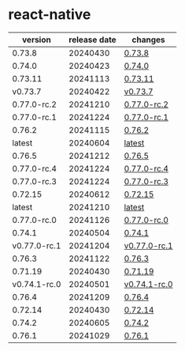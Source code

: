 # react-native

|   version    | release date |                  changes                   |
|--------------|--------------|--------------------------------------------|
| 0.73.8       | 20240430     | [0.73.8](./0.73.8-20240430.md)             |
| 0.74.0       | 20240423     | [0.74.0](./0.74.0-20240423.md)             |
| 0.73.11      | 20241113     | [0.73.11](./0.73.11-20241113.md)           |
| v0.73.7      | 20240422     | [v0.73.7](./v0.73.7-20240422.md)           |
| 0.77.0-rc.2  | 20241210     | [0.77.0-rc.2](./0.77.0-rc.2-20241210.md)   |
| 0.77.0-rc.1  | 20241224     | [0.77.0-rc.1](./0.77.0-rc.1-20241224.md)   |
| 0.76.2       | 20241115     | [0.76.2](./0.76.2-20241115.md)             |
| latest       | 20240604     | [latest](./latest-20240604.md)             |
| 0.76.5       | 20241212     | [0.76.5](./0.76.5-20241212.md)             |
| 0.77.0-rc.4  | 20241224     | [0.77.0-rc.4](./0.77.0-rc.4-20241224.md)   |
| 0.77.0-rc.3  | 20241224     | [0.77.0-rc.3](./0.77.0-rc.3-20241224.md)   |
| 0.72.15      | 20240612     | [0.72.15](./0.72.15-20240612.md)           |
| latest       | 20241210     | [latest](./latest-20241210.md)             |
| 0.77.0-rc.0  | 20241126     | [0.77.0-rc.0](./0.77.0-rc.0-20241126.md)   |
| 0.74.1       | 20240504     | [0.74.1](./0.74.1-20240504.md)             |
| v0.77.0-rc.1 | 20241204     | [v0.77.0-rc.1](./v0.77.0-rc.1-20241204.md) |
| 0.76.3       | 20241122     | [0.76.3](./0.76.3-20241122.md)             |
| 0.71.19      | 20240430     | [0.71.19](./0.71.19-20240430.md)           |
| v0.74.1-rc.0 | 20240501     | [v0.74.1-rc.0](./v0.74.1-rc.0-20240501.md) |
| 0.76.4       | 20241209     | [0.76.4](./0.76.4-20241209.md)             |
| 0.72.14      | 20240430     | [0.72.14](./0.72.14-20240430.md)           |
| 0.74.2       | 20240605     | [0.74.2](./0.74.2-20240605.md)             |
| 0.76.1       | 20241029     | [0.76.1](./0.76.1-20241029.md)             |

